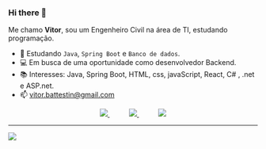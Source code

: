 ### Hi there 👋


Me chamo **Vitor**, sou um Engenheiro Civil na área de TI, estudando programação.

- 🌱 Estudando `Java`, `Spring Boot` e `Banco de dados`.
- 💻 Em busca de uma oportunidade como desenvolvedor Backend.
- 📚 Interesses: Java, Spring Boot, HTML, css, javaScript, React, C# , .net e ASP.net.
- 📫 vitor.battestin@gmail.com

<p align="center">
    <a href="https://github.com/vitorbattestin">
        <img  src="https://img.shields.io/badge/github-%23100000.svg?&style=for-the-badge&logo=github&logoColor=white&link=mailto:https://github.com/vitorbattestin">
    </a>
    &nbsp;&nbsp;&nbsp;&nbsp;&nbsp;&nbsp;&nbsp;&nbsp;&nbsp;
    <a href="mailto:vitor.battestin@gmail.com">
        <img src="https://img.shields.io/badge/gmail-D14836?&style=for-the-badge&logo=gmail&logoColor=white&link=mailto:vitor.battestin@gmail.com">
    </a>
    &nbsp;&nbsp;&nbsp;&nbsp;&nbsp;&nbsp;&nbsp;&nbsp;&nbsp;
    <a href="https://www.linkedin.com/in/vitor-battestin/">
        <img src="https://img.shields.io/badge/linkedin-%230077B5.svg?&style=for-the-badge&logo=linkedin&logoColor=white&link=mailto:https://www.linkedin.com/in/vitor-battestin/">
    </a>
</p>

---

![](https://komarev.com/ghpvc/?username=vitorbattestin&color=blue&style=flat)
